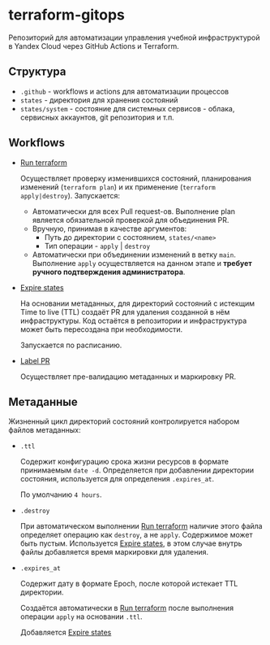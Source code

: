 # terraform-gitops

Репозиторий для автоматизации управления учебной инфраструктурой в Yandex Cloud через GitHub Actions и Terraform.

## Структура

- `.github` - workflows и actions для автоматизации процессов 
- `states` - директория для хранения состояний
- `states/system` - состояние для системных сервисов - облака, сервисных аккаунтов, git репозитория и т.п.

## Workflows

- [Run terraform](https://github.com/digital-academy-devops/terraform-gitops/actions/workflows/terraform.yaml) 
  
  Осуществляет проверку изменившихся состояний, планирования изменений (`terraform plan`) и их применение (`terraform apply|destroy`).
  Запускается:
  - Автоматически для всех Pull request-ов. Выполнение plan является обязательной проверкой для объединения PR.
  - Вручную, принимая в качестве аргументов:
    - Путь до директории с состоянием, `states/<name>`
    - Тип операции - `apply` | `destroy`
  - Автоматически при объединении изменений в ветку `main`. 
    Выполнение `apply` осуществляется на данном этапе и **требует ручного подтверждения администратора**.
- [Expire states](https://github.com/digital-academy-devops/terraform-gitops/actions/workflows/expire.yaml)
  
  На основании метаданных, для директорий состояний с истекщим Time to live (TTL) создаёт PR для удаления созданной в нём инфраструктуры.
  Код остаётся в репозитории и инфраструктура может быть пересоздана при необходимости.

  Запускается по расписанию.  
  
- [Label PR](https://github.com/digital-academy-devops/terraform-gitops/actions/workflows/label.yaml)

  Осуществляет пре-валидацию метаданных и маркировку PR.

## Метаданные 
Жизненный цикл директорий состояний контролируется набором файлов метаданных:
- `.ttl`
    
    Содержит конфигурацию срока жизни ресурсов в формате принимаемым `date -d`. Определяется при добавлении директории состояния, используется для определения `.expires_at`. 

    По умолчанию `4 hours`.
- `.destroy`

    При автоматическом выполнении [Run terraform](#workflows) наличие этого файла определяет операцию как `destroy`, а не `apply`. 
    Содержимое может быть пустым. Используется [Expire states](#workflows), в этом случае внутрь файлы добавляется время маркировки для удаления.

- `.expires_at`
    
  Содержит дату в формате Epoch, после которой истекает TTL директории. 
  
  Создаётся автоматически в [Run terraform](#workflows) после выполнения операции `apply` на основании `.ttl`.

  Добавляется [Expire states](#workflows)
